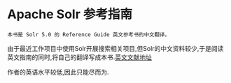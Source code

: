 # Apache Solr 参考指南

    本书是 Solr 5.0 的 Reference Guide 英文参考书的中文翻译。
由于最近工作项目中使用Solr开展搜索相关项目,但Solr的中文资料较少,于是阅读英文指南的同时,将自己的翻译写成本书.[英文文献地址](http://archive.apache.org/dist/lucene/solr/ref-guide/apache-solr-ref-guide-5.0.pdf)

作者的英语水平较低,因此只能尽而为.